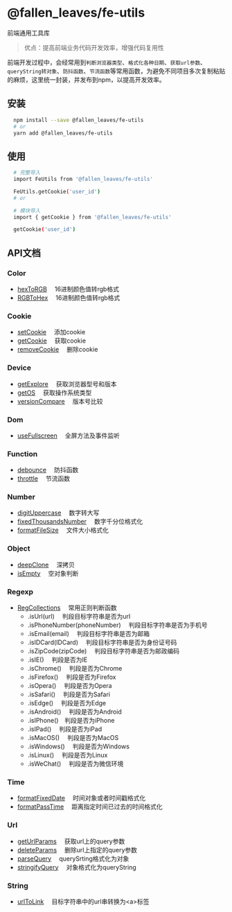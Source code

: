 # @fallen_leaves/fe-utils

前端通用工具库

> 优点：提高前端业务代码开发效率，增强代码复用性

前端开发过程中，会经常用到`判断浏览器类型`、`格式化各种日期`、`获取url参数`、`queryString转对象`、`防抖函数`、`节流函数`等常用函数，为避免不同项目多次复制粘贴的麻烦，这里统一封装，并发布到npm，以提高开发效率。

## 安装
```bash
  npm install --save @fallen_leaves/fe-utils
  # or
  yarn add @fallen_leaves/fe-utils
```
## 使用
```bash
  # 完整导入
  import FeUtils from '@fallen_leaves/fe-utils'

  FeUtils.getCookie('user_id')
  # or

  # 模块导入
  import { getCookie } from '@fallen_leaves/fe-utils'

  getCookie('user_id')
```

## API文档

### Color
- [hexToRGB](src/color/hexToRGB.ts)&emsp; 16进制颜色值转rgb格式
- [RGBToHex](src/color/RGBToHex.ts)&emsp; 16进制颜色值转rgb格式
### Cookie
- [setCookie](src/cookie/setCookie.ts)&emsp; 添加cookie
- [getCookie](src/cookie/getCookie.ts)&emsp; 获取cookie
- [removeCookie](src/cookie/removeCookie.ts)&emsp; 删除cookie

### Device
- [getExplore](src/device/getExplore.ts)&emsp; 获取浏览器型号和版本
- [getOS](src/device/getOS.ts)&emsp; 获取操作系统类型
- [versionCompare](src/device/versionCompare.ts)&emsp; 版本号比较
### Dom
- [useFullscreen](src/dom/useFullscreen.ts)&emsp; 全屏方法及事件监听
### Function
- [debounce](src/function/debounce.ts)&emsp; 防抖函数
- [throttle](src/function/throttle.ts)&emsp; 节流函数

### Number
- [digitUppercase](src/number/digitUppercase.ts)&emsp; 数字转大写
- [fixedThousandsNumber](src/number/fixedThousandsNumber.ts)&emsp; 数字千分位格式化
- [formatFileSize](src/number/formatFileSize.ts)&emsp; 文件大小格式化

### Object
- [deepClone](src/object/deepClone.ts)&emsp; 深拷贝
- [isEmpty](src/object/isEmpty.ts)&emsp; 空对象判断

### Regexp
- [RegCollections](src/regexp/index.ts)&emsp; 常用正则判断函数
  - .isUrl(url)&emsp; 判段目标字符串是否为url
  - .isPhoneNumber(phoneNumber)&emsp; 判段目标字符串是否为手机号
  - .isEmail(email)&emsp; 判段目标字符串是否为邮箱
  - .isIDCard(IDCard)&emsp; 判段目标字符串是否为身份证号码
  - .isZipCode(zipCode)&emsp; 判段目标字符串是否为邮政编码
  - .isIE()&emsp; 判段是否为IE
  - .isChrome()&emsp; 判段是否为Chrome
  - .isFirefox()&emsp; 判段是否为Firefox
  - .isOpera()&emsp; 判段是否为Opera
  - .isSafari()&emsp; 判段是否为Safari
  - .isEdge()&emsp; 判段是否为Edge
  - .isAndroid()&emsp; 判段是否为Android
  - .isIPhone()&emsp;判段是否为iPhone
  - .isIPad()&emsp; 判段是否为iPad
  - .isMacOS()&emsp; 判段是否为MacOS
  - .isWindows()&emsp; 判段是否为Windows
  - .isLinux()&emsp; 判段是否为Linux
  - .isWeChat()&emsp; 判段是否为微信环境

### Time
- [formatFixedDate](src/time/formatFixedDate.ts)&emsp; 时间对象或者时间戳格式化
- [formatPassTime](src/time/formatPassTime.ts)&emsp; 距离指定时间已过去的时间格式化

### Url
- [getUrlParams](src/url/getUrlParams.ts)&emsp; 获取url上的query参数
- [deleteParams](src/url/deleteParams.ts)&emsp; 删除url上指定的query参数
- [parseQuery](src/url/parseQuery.ts)&emsp; querySrting格式化为对象
- [stringifyQuery](src/url/stringifyQuery.ts)&emsp; 对象格式化为queryString

### String
- [urlToLink](src/string/urlToLink.ts)&emsp; 目标字符串中的url串转换为&lt;a&gt;标签












